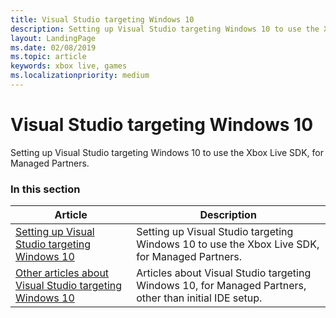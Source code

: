 ```yaml
---
title: Visual Studio targeting Windows 10
description: Setting up Visual Studio targeting Windows 10 to use the Xbox Live SDK, for Managed Partners.
layout: LandingPage
ms.date: 02/08/2019
ms.topic: article
keywords: xbox live, games
ms.localizationpriority: medium
---
```


# Visual Studio targeting Windows 10

Setting up Visual Studio targeting Windows 10 to use the Xbox Live SDK, for Managed Partners.


### In this section

| Article | Description |
|---------|-------------|
| [Setting up Visual Studio targeting Windows 10](vs-win10-mp.md) | Setting up Visual Studio targeting Windows 10 to use the Xbox Live SDK, for Managed Partners. |
| [Other articles about Visual Studio targeting Windows 10](other/index.md) | Articles about Visual Studio targeting Windows 10, for Managed Partners, other than initial IDE setup. |
